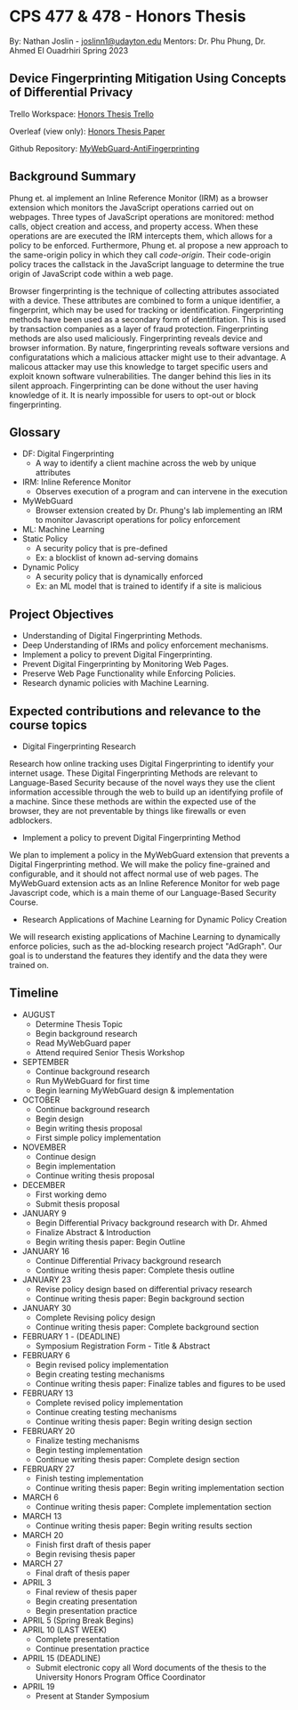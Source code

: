 # CPS 477 & 478 - Honors Thesis

By: Nathan Joslin - <joslinn1@udayton.edu>
Mentors: Dr. Phu Phung, Dr. Ahmed El Ouadrhiri
Spring 2023

## Device Fingerprinting Mitigation Using Concepts of Differential Privacy

Trello Workspace: [Honors Thesis Trello](https://trello.com/b/aWpvTMLX/honors-thesis)

Overleaf (view only): [Honors Thesis Paper](https://www.overleaf.com/read/ztnnywchdxrq)

Github Repository: [MyWebGuard-AntiFingerprinting](https://github.com/isseclab-udayton/MyWebGuard-AntiFingerprinting)

## Background Summary

Phung et. al implement an Inline Reference Monitor (IRM) as a browser extension which monitors the JavaScript operations carried out on webpages. Three types of JavaScript operations are monitored: method calls, object creation and access, and property access. When these operations are are executed the IRM intercepts them, which allows for a policy to be enforced. Furthermore, Phung et. al propose a new approach to the same-origin policy in which they call _code-origin_. Their code-origin policy traces the callstack in the JavaScript language to determine the true origin
of JavaScript code within a web page.

Browser fingerprinting is the technique of collecting attributes associated with a device. These attributes are combined to form a unique identifier, a fingerprint, which may be used for tracking or identification. Fingerprinting methods have been used as a secondary form of identifitation. This is used by transaction companies as a layer of fraud protection. Fingerprinting methods are also used maliciously. Fingerprinting reveals device and browser information. By nature, fingerprinting reveals software versions and configuratations which a malicious attacker might use to their advantage. A malicous attacker may use this knowledge to target specific users and exploit known software vulnerabilities. The danger behind this lies in its silent approach. Fingerprinting can be done without the user having knowledge of it. It is nearly impossible for users
to opt-out or block fingerprinting.

## Glossary

- DF: Digital Fingerprinting
  - A way to identify a client machine across the web by unique attributes
- IRM: Inline Reference Monitor
  - Observes execution of a program and can intervene in the execution
- MyWebGuard
  - Browser extension created by Dr. Phung's lab implementing an IRM to monitor Javascript operations for policy enforcement
- ML: Machine Learning
- Static Policy
  - A security policy that is pre-defined
  - Ex: a blocklist of known ad-serving domains
- Dynamic Policy
  - A security policy that is dynamically enforced
  - Ex: an ML model that is trained to identify if a site is malicious

## Project Objectives

- Understanding of Digital Fingerprinting Methods.
- Deep Understanding of IRMs and policy enforcement mechanisms.
- Implement a policy to prevent Digital Fingerprinting.
- Prevent Digital Fingerprinting by Monitoring Web Pages.
- Preserve Web Page Functionality while Enforcing Policies.
- Research dynamic policies with Machine Learning.

## Expected contributions and relevance to the course topics

- Digital Fingerprinting Research

Research how online tracking uses Digital Fingerprinting to identify your internet usage. These Digital Fingerprinting Methods are relevant to Language-Based Security because of the novel ways they use the client information accessible through the web to build up an identifying profile of a machine. Since these methods are within the expected use of the browser, they are not preventable by things like firewalls or even adblockers.

- Implement a policy to prevent Digital Fingerprinting Method

We plan to implement a policy in the MyWebGuard extension that prevents a Digital Fingerprinting method. We will make the policy fine-grained and configurable, and it should not affect normal use of web pages. The MyWebGuard extension acts as an Inline Reference Monitor for web page Javascript code, which is a main theme of our Language-Based Security Course.

- Research Applications of Machine Learning for Dynamic Policy Creation

We will research existing applications of Machine Learning to dynamically enforce policies, such as the ad-blocking research project "AdGraph". Our goal is to understand the features they identify and the data they were trained on.

## Timeline

- AUGUST
  - Determine Thesis Topic
  - Begin background research
  - Read MyWebGuard paper
  - Attend required Senior Thesis Workshop
- SEPTEMBER
  - Continue background research
  - Run MyWebGuard for first time
  - Begin learning MyWebGuard design & implementation
- OCTOBER
  - Continue background research
  - Begin design
  - Begin writing thesis proposal
  - First simple policy implementation
- NOVEMBER
  - Continue design
  - Begin implementation
  - Continue writing thesis proposal
- DECEMBER
  - First working demo
  - Submit thesis proposal
- JANUARY 9
  - Begin Differential Privacy background research with Dr. Ahmed
  - Finalize Abstract & Introduction
  - Begin writing thesis paper: Begin Outline
- JANUARY 16
  - Continue Differential Privacy background research
  - Continue writing thesis paper: Complete thesis outline
- JANUARY 23
  - Revise policy design based on differential privacy research
  - Continue writing thesis paper: Begin background section
- JANUARY 30
  - Complete Revising policy design
  - Continue writing thesis paper: Complete background section
- FEBRUARY 1 - (DEADLINE)
  - Symposium Registration Form - Title & Abstract
- FEBRUARY 6
  - Begin revised policy implementation
  - Begin creating testing mechanisms
  - Continue writing thesis paper: Finalize tables and figures to be used
- FEBRUARY 13
  - Complete revised policy implementation
  - Continue creating testing mechanisms
  - Continue writing thesis paper: Begin writing design section
- FEBRUARY 20
  - Finalize testing mechanisms
  - Begin testing implementation
  - Continue writing thesis paper: Complete design section
- FEBRUARY 27
  - Finish testing implementation
  - Continue writing thesis paper: Begin writing implementation section
- MARCH 6
  - Continue writing thesis paper: Complete implementation section
- MARCH 13
  - Continue writing thesis paper: Begin writing results section
- MARCH 20
  - Finish first draft of thesis paper
  - Begin revising thesis paper
- MARCH 27
  - Final draft of thesis paper
- APRIL 3
  - Final review of thesis paper
  - Begin creating presentation
  - Begin presentation practice
- APRIL 5 (Spring Break Begins)
- APRIL 10 (LAST WEEK)
  - Complete presentation
  - Continue presentation practice
- APRIL 15 (DEADLINE)
  - Submit electronic copy all Word documents of the thesis to the University Honors Program Office Coordinator
- APRIL 19
  - Present at Stander Symposium

